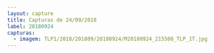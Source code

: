 ```yaml
---
layout: capture
title: Capturas de 24/09/2018
label: 20180924
capturas:
  - imagem: TLP1/2018/201809/20180924/M20180924_215508_TLP_1T.jpg
---
```

